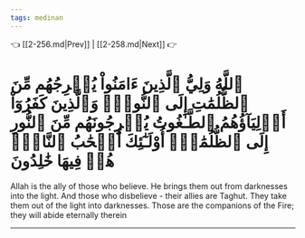 ```yaml
---
tags: medinan
---
```


👈 [[2-256.md|Prev]] | [[2-258.md|Next]] 👉

# ٱللَّهُ وَلِيُّ ٱلَّذِينَ ءَامَنُواْ يُخۡرِجُهُم مِّنَ ٱلظُّلُمَٰتِ إِلَى ٱلنُّورِۖ وَٱلَّذِينَ كَفَرُوٓاْ أَوۡلِيَآؤُهُمُ ٱلطَّـٰغُوتُ يُخۡرِجُونَهُم مِّنَ ٱلنُّورِ إِلَى ٱلظُّلُمَٰتِۗ أُوْلَـٰٓئِكَ أَصۡحَٰبُ ٱلنَّارِۖ هُمۡ فِيهَا خَٰلِدُونَ

Allah is the ally of those who believe. He brings them out from darknesses into the light. And those who disbelieve - their allies are Taghut. They take them out of the light into darknesses. Those are the companions of the Fire; they will abide eternally therein

---

